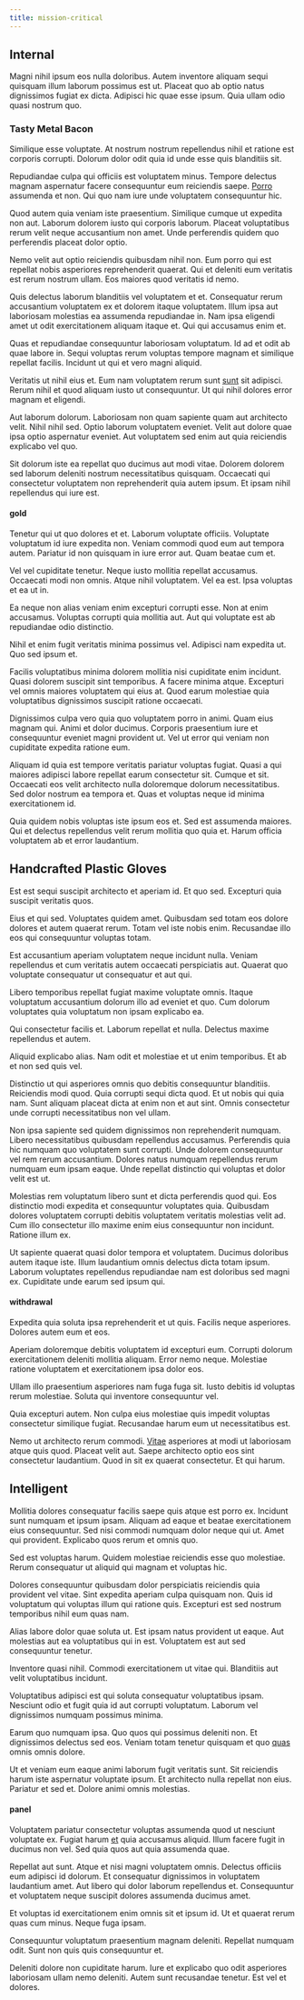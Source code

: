 ```yaml
---
title: mission-critical
---
```


## Internal

Magni nihil ipsum eos nulla doloribus. Autem inventore aliquam sequi quisquam illum laborum possimus est ut. Placeat quo ab optio natus dignissimos fugiat ex dicta. Adipisci hic quae esse ipsum. Quia ullam odio quasi nostrum quo.

### Tasty Metal Bacon

Similique esse voluptate. At nostrum nostrum repellendus nihil et ratione est corporis corrupti. Dolorum dolor odit quia id unde esse quis blanditiis sit.

Repudiandae culpa qui officiis est voluptatem minus. Tempore delectus magnam aspernatur facere consequuntur eum reiciendis saepe. [Porro](/earum/quia/ridge_pci.md) assumenda et non. Qui quo nam iure unde voluptatem consequuntur hic.

Quod autem quia veniam iste praesentium. Similique cumque ut expedita non aut. Laborum dolorem iusto qui corporis laborum. Placeat voluptatibus rerum velit neque accusantium non amet. Unde perferendis quidem quo perferendis placeat dolor optio.

Nemo velit aut optio reiciendis quibusdam nihil non. Eum porro qui est repellat nobis asperiores reprehenderit quaerat. Qui et deleniti eum veritatis est rerum nostrum ullam. Eos maiores quod veritatis id nemo.

Quis delectus laborum blanditiis vel voluptatem et et. Consequatur rerum accusantium voluptatem ex et dolorem itaque voluptatem. Illum ipsa aut laboriosam molestias ea assumenda repudiandae in. Nam ipsa eligendi amet ut odit exercitationem aliquam itaque et. Qui qui accusamus enim et.

Quas et repudiandae consequuntur laboriosam voluptatum. Id ad et odit ab quae labore in. Sequi voluptas rerum voluptas tempore magnam et similique repellat facilis. Incidunt ut qui et vero magni aliquid.

Veritatis ut nihil eius et. Eum nam voluptatem rerum sunt [sunt](/dolore/sleek.md) sit adipisci. Rerum nihil et quod aliquam iusto ut consequuntur. Ut qui nihil dolores error magnam et eligendi.

Aut laborum dolorum. Laboriosam non quam sapiente quam aut architecto velit. Nihil nihil sed. Optio laborum voluptatem eveniet. Velit aut dolore quae ipsa optio aspernatur eveniet. Aut voluptatem sed enim aut quia reiciendis explicabo vel quo.

Sit dolorum iste ea repellat quo ducimus aut modi vitae. Dolorem dolorem sed laborum deleniti nostrum necessitatibus quisquam. Occaecati qui consectetur voluptatem non reprehenderit quia autem ipsum. Et ipsam nihil repellendus qui iure est.

#### gold

Tenetur qui ut quo dolores et et. Laborum voluptate officiis. Voluptate voluptatum id iure expedita non. Veniam commodi quod eum aut tempora autem. Pariatur id non quisquam in iure error aut. Quam beatae cum et.

Vel vel cupiditate tenetur. Neque iusto mollitia repellat accusamus. Occaecati modi non omnis. Atque nihil voluptatem. Vel ea est. Ipsa voluptas et ea ut in.

Ea neque non alias veniam enim excepturi corrupti esse. Non at enim accusamus. Voluptas corrupti quia mollitia aut. Aut qui voluptate est ab repudiandae odio distinctio.

Nihil et enim fugit veritatis minima possimus vel. Adipisci nam expedita ut. Quo sed ipsum et.

Facilis voluptatibus minima dolorem mollitia nisi cupiditate enim incidunt. Quasi dolorem suscipit sint temporibus. A facere minima atque. Excepturi vel omnis maiores voluptatem qui eius at. Quod earum molestiae quia voluptatibus dignissimos suscipit ratione occaecati.

Dignissimos culpa vero quia quo voluptatem porro in animi. Quam eius magnam qui. Animi et dolor ducimus. Corporis praesentium iure et consequuntur eveniet magni provident ut. Vel ut error qui veniam non cupiditate expedita ratione eum.

Aliquam id quia est tempore veritatis pariatur voluptas fugiat. Quasi a qui maiores adipisci labore repellat earum consectetur sit. Cumque et sit. Occaecati eos velit architecto nulla doloremque dolorum necessitatibus. Sed dolor nostrum ea tempora et. Quas et voluptas neque id minima exercitationem id.

Quia quidem nobis voluptas iste ipsum eos et. Sed est assumenda maiores. Qui et delectus repellendus velit rerum mollitia quo quia et. Harum officia voluptatem ab et error laudantium.

## Handcrafted Plastic Gloves

Est est sequi suscipit architecto et aperiam id. Et quo sed. Excepturi quia suscipit veritatis quos.

Eius et qui sed. Voluptates quidem amet. Quibusdam sed totam eos dolore dolores et autem quaerat rerum. Totam vel iste nobis enim. Recusandae illo eos qui consequuntur voluptas totam.

Est accusantium aperiam voluptatem neque incidunt nulla. Veniam repellendus et cum veritatis autem occaecati perspiciatis aut. Quaerat quo voluptate consequatur ut consequatur et aut qui.

Libero temporibus repellat fugiat maxime voluptate omnis. Itaque voluptatum accusantium dolorum illo ad eveniet et quo. Cum dolorum voluptates quia voluptatum non ipsam explicabo ea.

Qui consectetur facilis et. Laborum repellat et nulla. Delectus maxime repellendus et autem.

Aliquid explicabo alias. Nam odit et molestiae et ut enim temporibus. Et ab et non sed quis vel.

Distinctio ut qui asperiores omnis quo debitis consequuntur blanditiis. Reiciendis modi quod. Quia corrupti sequi dicta quod. Et ut nobis qui quia nam. Sunt aliquam placeat dicta at enim non et aut sint. Omnis consectetur unde corrupti necessitatibus non vel ullam.

Non ipsa sapiente sed quidem dignissimos non reprehenderit numquam. Libero necessitatibus quibusdam repellendus accusamus. Perferendis quia hic numquam quo voluptatem sunt corrupti. Unde dolorem consequuntur vel rem rerum accusantium. Dolores natus numquam repellendus rerum numquam eum ipsam eaque. Unde repellat distinctio qui voluptas et dolor velit est ut.

Molestias rem voluptatum libero sunt et dicta perferendis quod qui. Eos distinctio modi expedita et consequuntur voluptates quia. Quibusdam dolores voluptatem corrupti debitis voluptatem veritatis molestias velit ad. Cum illo consectetur illo maxime enim eius consequuntur non incidunt. Ratione illum ex.

Ut sapiente quaerat quasi dolor tempora et voluptatem. Ducimus doloribus autem itaque iste. Illum laudantium omnis delectus dicta totam ipsum. Laborum voluptates repellendus repudiandae nam est doloribus sed magni ex. Cupiditate unde earum sed ipsum qui.

#### withdrawal

Expedita quia soluta ipsa reprehenderit et ut quis. Facilis neque asperiores. Dolores autem eum et eos.

Aperiam doloremque debitis voluptatem id excepturi eum. Corrupti dolorum exercitationem deleniti mollitia aliquam. Error nemo neque. Molestiae ratione voluptatem et exercitationem ipsa dolor eos.

Ullam illo praesentium asperiores nam fuga fuga sit. Iusto debitis id voluptas rerum molestiae. Soluta qui inventore consequuntur vel.

Quia excepturi autem. Non culpa eius molestiae quis impedit voluptas consectetur similique fugiat. Recusandae harum eum ut necessitatibus est.

Nemo ut architecto rerum commodi. [Vitae](/voluptate/expedita/shoes.md) asperiores at modi ut laboriosam atque quis quod. Placeat velit aut. Saepe architecto optio eos sint consectetur laudantium. Quod in sit ex quaerat consectetur. Et qui harum.

## Intelligent

Mollitia dolores consequatur facilis saepe quis atque est porro ex. Incidunt sunt numquam et ipsum ipsam. Aliquam ad eaque et beatae exercitationem eius consequuntur. Sed nisi commodi numquam dolor neque qui ut. Amet qui provident. Explicabo quos rerum et omnis quo.

Sed est voluptas harum. Quidem molestiae reiciendis esse quo molestiae. Rerum consequatur ut aliquid qui magnam et voluptas hic.

Dolores consequuntur quibusdam dolor perspiciatis reiciendis quia provident vel vitae. Sint expedita aperiam culpa quisquam non. Quis id voluptatum qui voluptas illum qui ratione quis. Excepturi est sed nostrum temporibus nihil eum quas nam.

Alias labore dolor quae soluta ut. Est ipsam natus provident ut eaque. Aut molestias aut ea voluptatibus qui in est. Voluptatem est aut sed consequuntur tenetur.

Inventore quasi nihil. Commodi exercitationem ut vitae qui. Blanditiis aut velit voluptatibus incidunt.

Voluptatibus adipisci est qui soluta consequatur voluptatibus ipsam. Nesciunt odio et fugit quia id aut corrupti voluptatum. Laborum vel dignissimos numquam possimus minima.

Earum quo numquam ipsa. Quo quos qui possimus deleniti non. Et dignissimos delectus sed eos. Veniam totam tenetur quisquam et quo [quas](/consequatur/architecto/specialist_direct.md) omnis omnis dolore.

Ut et veniam eum eaque animi laborum fugit veritatis sunt. Sit reiciendis harum iste aspernatur voluptate ipsum. Et architecto nulla repellat non eius. Pariatur et sed et. Dolore animi omnis molestias.

#### panel

Voluptatem pariatur consectetur voluptas assumenda quod ut nesciunt voluptate ex. Fugiat harum [et](/eos/libero/aperiam/intermediate_borders.md) quia accusamus aliquid. Illum facere fugit in ducimus non vel. Sed quia quos aut quia assumenda quae.

Repellat aut sunt. Atque et nisi magni voluptatem omnis. Delectus officiis eum adipisci id dolorum. Et consequatur dignissimos in voluptatem laudantium amet. Aut libero qui dolor laborum repellendus et. Consequuntur et voluptatem neque suscipit dolores assumenda ducimus amet.

Et voluptas id exercitationem enim omnis sit et ipsum id. Ut et quaerat rerum quas cum minus. Neque fuga ipsam.

Consequuntur voluptatum praesentium magnam deleniti. Repellat numquam odit. Sunt non quis quis consequuntur et.

Deleniti dolore non cupiditate harum. Iure et explicabo quo odit asperiores laboriosam ullam nemo deleniti. Autem sunt recusandae tenetur. Est vel et dolores.
